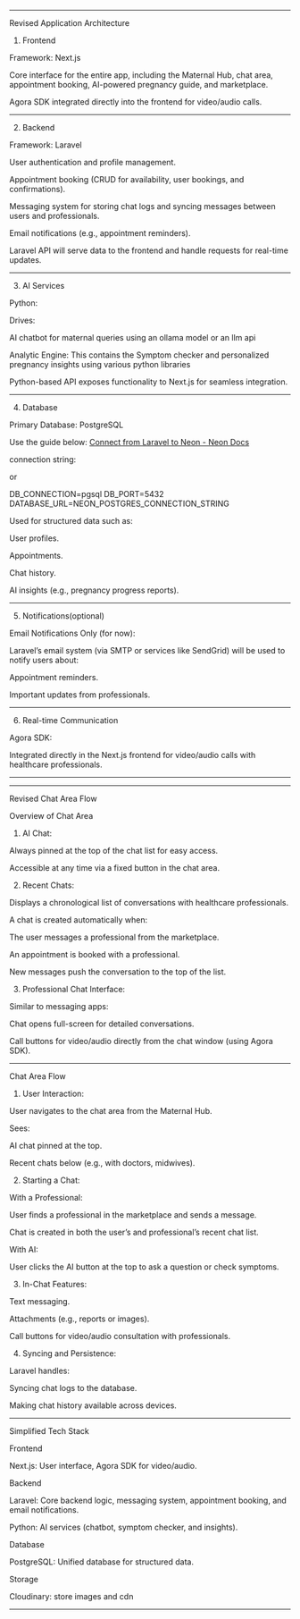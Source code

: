 
---

Revised Application Architecture

1. Frontend

Framework: Next.js

Core interface for the entire app, including the Maternal Hub, chat area, appointment booking, AI-powered pregnancy guide, and marketplace.

Agora SDK integrated directly into the frontend for video/audio calls.




---

2. Backend

Framework: Laravel

User authentication and profile management.

Appointment booking (CRUD for availability, user bookings, and confirmations).

Messaging system for storing chat logs and syncing messages between users and professionals.

Email notifications (e.g., appointment reminders).


Laravel API will serve data to the frontend and handle requests for real-time updates.




---

3. AI Services

Python:

Drives:

AI chatbot for maternal queries using an ollama model or an llm api

Analytic Engine:
This contains the Symptom checker and personalized pregnancy insights using various python libraries


Python-based API exposes functionality to Next.js for seamless integration.




---

4. Database

Primary Database: PostgreSQL

Use the guide below:
[Connect from Laravel to Neon - Neon Docs](https://neon.tech/docs/guides/laravel)

connection string: 



or

DB_CONNECTION=pgsql 
DB_PORT=5432 
DATABASE_URL=NEON_POSTGRES_CONNECTION_STRING

Used for structured data such as:

User profiles.

Appointments.

Chat history.

AI insights (e.g., pregnancy progress reports).





---

5. Notifications(optional)

Email Notifications Only (for now):

Laravel’s email system (via SMTP or services like SendGrid) will be used to notify users about:

Appointment reminders.

Important updates from professionals.





---

6. Real-time Communication

Agora SDK:

Integrated directly in the Next.js frontend for video/audio calls with healthcare professionals.




---


---

Revised Chat Area Flow

Overview of Chat Area

1. AI Chat:

Always pinned at the top of the chat list for easy access.

Accessible at any time via a fixed button in the chat area.



2. Recent Chats:

Displays a chronological list of conversations with healthcare professionals.

A chat is created automatically when:

The user messages a professional from the marketplace.

An appointment is booked with a professional.


New messages push the conversation to the top of the list.



3. Professional Chat Interface:

Similar to messaging apps:

Chat opens full-screen for detailed conversations.

Call buttons for video/audio directly from the chat window (using Agora SDK).






---

Chat Area Flow

1. User Interaction:

User navigates to the chat area from the Maternal Hub.

Sees:

AI chat pinned at the top.

Recent chats below (e.g., with doctors, midwives).




2. Starting a Chat:

With a Professional:

User finds a professional in the marketplace and sends a message.

Chat is created in both the user’s and professional’s recent chat list.


With AI:

User clicks the AI button at the top to ask a question or check symptoms.




3. In-Chat Features:

Text messaging.

Attachments (e.g., reports or images).

Call buttons for video/audio consultation with professionals.



4. Syncing and Persistence:

Laravel handles:

Syncing chat logs to the database.

Making chat history available across devices.



---
Simplified Tech Stack

Frontend

Next.js: User interface, Agora SDK for video/audio.


Backend

Laravel: Core backend logic, messaging system, appointment booking, and email notifications.

Python: AI services (chatbot, symptom checker, and insights).


Database

PostgreSQL: Unified database for structured data.

Storage

Cloudinary: store images and cdn



---

